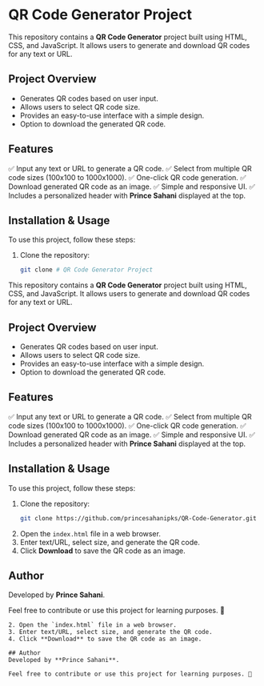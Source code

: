 # QR Code Generator Project

This repository contains a **QR Code Generator** project built using HTML, CSS, and JavaScript. It allows users to generate and download QR codes for any text or URL.

## Project Overview

- Generates QR codes based on user input.
- Allows users to select QR code size.
- Provides an easy-to-use interface with a simple design.
- Option to download the generated QR code.

## Features
✅ Input any text or URL to generate a QR code.
✅ Select from multiple QR code sizes (100x100 to 1000x1000).
✅ One-click QR code generation.
✅ Download generated QR code as an image.
✅ Simple and responsive UI.
✅ Includes a personalized header with **Prince Sahani** displayed at the top.

## Installation & Usage
To use this project, follow these steps:
1. Clone the repository:
   ```sh
   git clone # QR Code Generator Project

This repository contains a **QR Code Generator** project built using HTML, CSS, and JavaScript. It allows users to generate and download QR codes for any text or URL.

## Project Overview

- Generates QR codes based on user input.
- Allows users to select QR code size.
- Provides an easy-to-use interface with a simple design.
- Option to download the generated QR code.

## Features
✅ Input any text or URL to generate a QR code.
✅ Select from multiple QR code sizes (100x100 to 1000x1000).
✅ One-click QR code generation.
✅ Download generated QR code as an image.
✅ Simple and responsive UI.
✅ Includes a personalized header with **Prince Sahani** displayed at the top.

## Installation & Usage
To use this project, follow these steps:
1. Clone the repository:
   ```sh
   git clone https://github.com/princesahanipks/QR-Code-Generator.git
   ```
2. Open the `index.html` file in a web browser.
3. Enter text/URL, select size, and generate the QR code.
4. Click **Download** to save the QR code as an image.

## Author
Developed by **Prince Sahani**.

Feel free to contribute or use this project for learning purposes. 🚀


   ```
2. Open the `index.html` file in a web browser.
3. Enter text/URL, select size, and generate the QR code.
4. Click **Download** to save the QR code as an image.

## Author
Developed by **Prince Sahani**.

Feel free to contribute or use this project for learning purposes. 🚀


